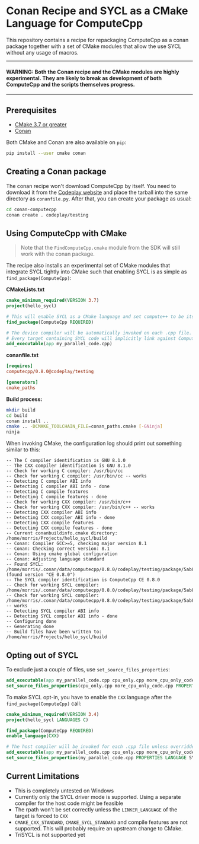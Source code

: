 # Conan Recipe and SYCL as a CMake Language for ComputeCpp
This repository contains a recipe for repackaging ComputeCpp as a conan package together with a set of CMake modules that allow the use SYCL without any usage of macros.

---------------
#### WARNING: Both the Conan recipe and the CMake modules are highly experimental. They are likely to break as development of both ComputeCpp and the scripts themselves progress.

---------------

## Prerequisites
- [CMake 3.7 or greater](https://cmake.org/)
- [Conan](https://conan.io/)

Both CMake and Conan are also available on `pip`:

```bash
pip install --user cmake conan
```

## Creating a Conan package
The conan recipe won't download ComputeCpp by itself. You need to download it from the [Codeplay website](https://developer.codeplay.com) and place the tarball into the same directory as `conanfile.py`. After that, you can create your package as usual:

```bash
cd conan-computecpp
conan create . codeplay/testing
```

## Using ComputeCpp with CMake
> Note that the `FindComputeCpp.cmake` module from the SDK will still work with the conan package.

The recipe also installs an experimental set of CMake modules that integrate SYCL tightly into CMake such that enabling SYCL is as simple as `find_package(ComputeCpp)`:


**CMakeLists.txt**

```cmake
cmake_minimum_required(VERSION 3.7)
project(hello_sycl)

# This will enable SYCL as a CMake language and set compute++ to be its compiler
find_package(ComputeCpp REQUIRED)

# The device compiler will be automatically invoked on each .cpp file.
# Every target containing SYCL code will implicitly link against ComputeCpp
add_executable(app my_parallel_code.cpp)
```

**conanfile.txt**

```ini
[requires]
computecpp/0.8.0@codeplay/testing

[generators]
cmake_paths
```

**Build process:**

```bash
mkdir build
cd build
conan install ..
cmake .. -DCMAKE_TOOLCHAIN_FILE=conan_paths.cmake [-GNinja]
ninja
```

When invoking CMake, the configuration log should print out something similar to this:

```
-- The C compiler identification is GNU 8.1.0
-- The CXX compiler identification is GNU 8.1.0
-- Check for working C compiler: /usr/bin/cc
-- Check for working C compiler: /usr/bin/cc -- works
-- Detecting C compiler ABI info
-- Detecting C compiler ABI info - done
-- Detecting C compile features
-- Detecting C compile features - done
-- Check for working CXX compiler: /usr/bin/c++
-- Check for working CXX compiler: /usr/bin/c++ -- works
-- Detecting CXX compiler ABI info
-- Detecting CXX compiler ABI info - done
-- Detecting CXX compile features
-- Detecting CXX compile features - done
-- Current conanbuildinfo.cmake directory: /home/morris/Projects/hello_sycl/build
-- Conan: Compiler GCC>=5, checking major version 8.1
-- Conan: Checking correct version: 8.1
-- Conan: Using cmake global configuration
-- Conan: Adjusting language standard
-- Found SYCL: /home/morris/.conan/data/computecpp/0.8.0/codeplay/testing/package/5ab84d6acfe1f23c4fae0ab88f26e3a396351ac9/bin/compute++ (found version "CE 0.8.0")
-- The SYCL compiler identification is ComputeCpp CE 0.8.0
-- Check for working SYCL compiler: /home/morris/.conan/data/computecpp/0.8.0/codeplay/testing/package/5ab84d6acfe1f23c4fae0ab88f26e3a396351ac9/bin/compute++
-- Check for working SYCL compiler: /home/morris/.conan/data/computecpp/0.8.0/codeplay/testing/package/5ab84d6acfe1f23c4fae0ab88f26e3a396351ac9/bin/compute++ -- works
-- Detecting SYCL compiler ABI info
-- Detecting SYCL compiler ABI info - done
-- Configuring done
-- Generating done
-- Build files have been written to: /home/morris/Projects/hello_sycl/build
```

## Opting out of SYCL

To exclude just a couple of files, use `set_source_files_properties`:

```cmake
add_executable(app my_parallel_code.cpp cpu_only.cpp more_cpu_only_code.cpp)
set_source_files_properties(cpu_only.cpp more_cpu_only_code.cpp PROPERTIES LANGUAGE CXX)
```

To make SYCL opt-in, you have to enable the `CXX` language after the `find_package(ComputeCpp)` call:

```cmake
cmake_minimum_required(VERSION 3.4)
project(hello_sycl LANGUAGES C)

find_package(ComputeCpp REQUIRED)
enable_language(CXX)

# The host compiler will be invoked for each .cpp file unless overridden by set_source_files_properties
add_executable(app my_parallel_code.cpp cpu_only.cpp more_cpu_only_code.cpp)
set_source_files_properties(my_parallel_code.cpp PROPERTIES LANGUAGE SYCL)
```

## Current Limitations
- This is completely untested on Windows
- Currently only the SYCL driver mode is supported. Using a separate compiler for the host code might be feasible
- The rpath won't be set correctly unless the `LINKER_LANGUAGE` of the target is forced to `CXX`
- `CMAKE_CXX_STANDARD`, `CMAKE_SYCL_STANDARD` and compile features are not supported. This will probably require an upstream change to CMake.
- TriSYCL is not supported yet